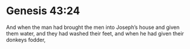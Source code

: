# Genesis 43:24

And when the man had brought the men into Joseph’s house and given them water, and they had washed their feet, and when he had given their donkeys fodder,
